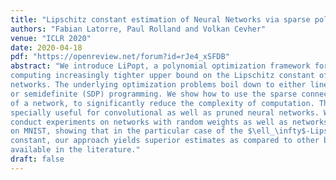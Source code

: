 ```yaml
---
title: "Lipschitz constant estimation of Neural Networks via sparse polynomial optimization"
authors: "Fabian Latorre, Paul Rolland and Volkan Cevher"
venue: "ICLR 2020"
date: 2020-04-18
pdf: "https://openreview.net/forum?id=rJe4_xSFDB"
abstract: "We introduce LiPopt, a polynomial optimization framework for
computing increasingly tighter upper bound on the Lipschitz constant of neural
networks. The underlying optimization problems boil down to either linear (LP)
or semidefinite (SDP) programming. We show how to use the sparse connectivity
of a network, to significantly reduce the complexity of computation. This is
specially useful for convolutional as well as pruned neural networks. We
conduct experiments on networks with random weights as well as networks trained
on MNIST, showing that in the particular case of the $\ell_\infty$-Lipschitz
constant, our approach yields superior estimates as compared to other baselines
available in the literature."
draft: false
---
```


